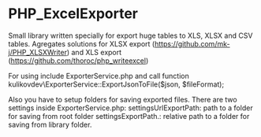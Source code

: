 # PHP_ExcelExporter
  Small library written specially for export huge tables to XLS, XLSX and CSV tables.
Agregates solutions for XLSX export (https://github.com/mk-j/PHP_XLSXWriter) and XLS export (https://github.com/thoroc/php_writeexcel)
  
For using include ExporterService.php and call function 
kulikovdev\ExporterService::ExportJsonToFile($json, $fileFormat);

Also you have to setup folders for saving exported files. There are two settings inside ExporterService.php:
 settingsUrlExportPath: path to a folder for saving from root folder
 settingsExportPath.: relative path to a folder for saving from library folder.
 
 
